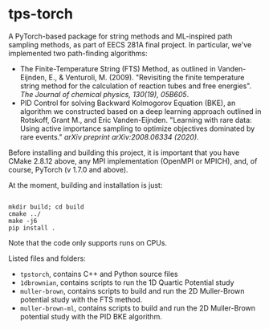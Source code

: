 # tps-torch

A PyTorch-based package for string methods and ML-inspired path sampling methods, as part of EECS 281A final project. In particular, we've implemented two path-finding algorithms:
- The Finite-Temperature String (FTS) Method, as outlined in Vanden-Eijnden, E., & Venturoli, M. (2009). "Revisiting the finite temperature string method for the calculation of reaction tubes and free energies". *The Journal of chemical physics, 130(19), 05B605*. 
- PID Control for solving Backward Kolmogorov Equation (BKE), an algorithm we constructed based on a deep learning approach outlined in Rotskoff, Grant M., and Eric Vanden-Eijnden. "Learning with rare data: Using active importance sampling to optimize objectives dominated by rare events." *arXiv preprint arXiv:2008.06334 (2020)*.

Before installing and building this project, it is important that you have CMake 2.8.12 above, any MPI implementation (OpenMPI or MPICH), and, of course, PyTorch (v 1.7.0 and above). 

At the moment, building and installation is just:

```console

mkdir build; cd build
cmake ../
make -j6
pip install .

```

Note that the code only supports runs on CPUs. 

Listed files and folders:
- `tpstorch`, contains C++ and Python source files
- `1dbrownian`, contains scripts to run the 1D Quartic Potential study
- `muller-brown`, contains scripts to build and run the 2D Muller-Brown potential study with the FTS method. 
- `muller-brown-ml`, contains scripts to build and run the 2D Muller-Brown potential study with the PID BKE algorithm. 
